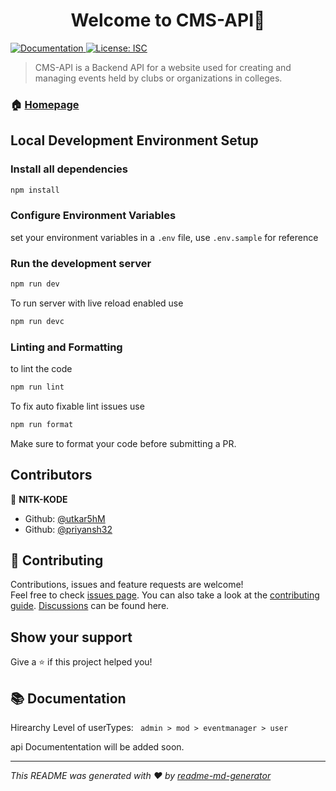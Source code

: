 <h1 align="center">Welcome to  CMS-API👋</h1>
<p>
  <a href="https://github.com/NITK-KODE/cms-api" target="_blank">
    <img alt="Documentation" src="https://img.shields.io/badge/documentation-no-yellow.svg" />
  </a>
  <a href="#" target="_blank">
    <img alt="License: ISC" src="https://img.shields.io/badge/License-ISC-yellow.svg" />
  </a>
</p>

> CMS-API is a Backend API for a website used for creating and managing events held by clubs or organizations in colleges.

### 🏠 [Homepage](https://github.com/NITK-KODE/cms-api)

##  Local Development Environment Setup

### Install all dependencies
```sh
npm install
```

### Configure Environment Variables
set your environment variables in a `.env` file, use `.env.sample` for reference

### Run the development server
```sh
npm run dev
```

To run server with live reload enabled use
```sh
npm run devc
```

### Linting and Formatting

to lint the code 
```sh
npm run lint
```
To fix auto fixable lint issues use 
```sh
npm run format
```
Make sure to format your code before submitting a PR.

## Contributors

👤 **NITK-KODE**

* Github: [@utkar5hM](https://github.com/utkar5hM)
* Github: [@priyansh32](https://github.com/priyansh32)

## 🤝 Contributing

Contributions, issues and feature requests are welcome!<br />Feel free to check [issues page](https://github.com/NITK-KODE/cms-api/issues). You can also take a look at the [contributing guide](https://github.com/NITK-KODE/cms-api/blob/main/.github/CONTRIBUTING.MD). [Discussions](https://github.com/NITK\-KODE/cms-api/discussions/2) can be found here. 

## Show your support

Give a ⭐️ if this project helped you!

## 📚 Documentation

Hirearchy Level of userTypes: ```  admin > mod > eventmanager > user ```


api Documententation will be added soon.


***
_This README was generated with ❤️ by [readme-md-generator](https://github.com/kefranabg/readme-md-generator)_
